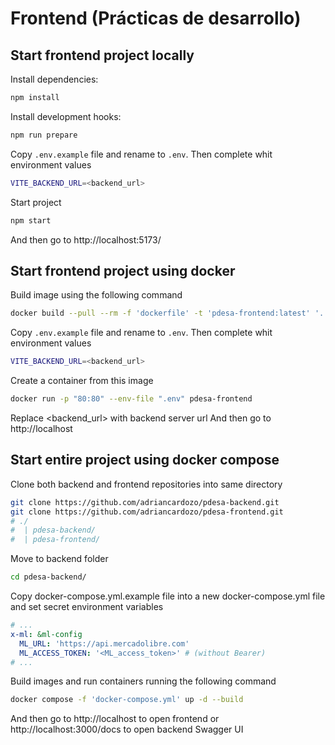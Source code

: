 # Frontend (Prácticas de desarrollo)

## Start frontend project locally

Install dependencies:

```bash
npm install
```

Install development hooks:

```bash
npm run prepare
```

Copy `.env.example` file and rename to `.env`.
Then complete whit environment values

```bash
VITE_BACKEND_URL=<backend_url>
```

Start project

```bash
npm start
```

And then go to http://localhost:5173/

## Start frontend project using docker

Build image using the following command

```bash
docker build --pull --rm -f 'dockerfile' -t 'pdesa-frontend:latest' '.'
```

Copy `.env.example` file and rename to `.env`.
Then complete whit environment values

```bash
VITE_BACKEND_URL=<backend_url>
```

Create a container from this image

```bash
docker run -p "80:80" --env-file ".env" pdesa-frontend
```

Replace <backend_url> with backend server url
And then go to http://localhost

## Start entire project using docker compose

Clone both backend and frontend repositories into same directory

```bash
git clone https://github.com/adriancardozo/pdesa-backend.git
git clone https://github.com/adriancardozo/pdesa-frontend.git
# ./
#  | pdesa-backend/
#  | pdesa-frontend/
```

Move to backend folder

```bash
cd pdesa-backend/
```

Copy docker-compose.yml.example file into a new docker-compose.yml file and set secret environment variables

```yml
# ...
x-ml: &ml-config
  ML_URL: 'https://api.mercadolibre.com'
  ML_ACCESS_TOKEN: '<ML_access_token>' # (without Bearer)
# ...
```

Build images and run containers running the following command

```bash
docker compose -f 'docker-compose.yml' up -d --build
```

And then go to http://localhost to open frontend or http://localhost:3000/docs to open backend Swagger UI
